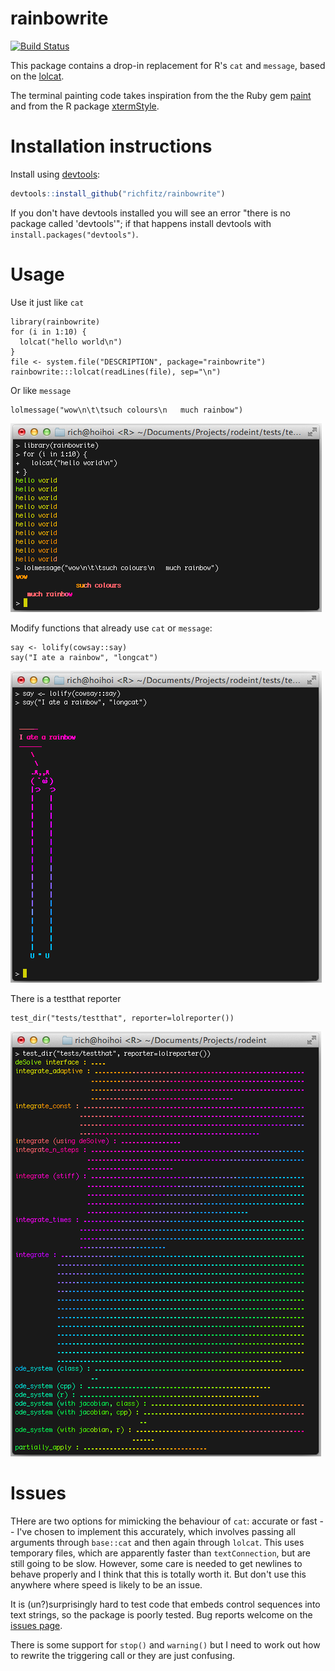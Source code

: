 # rainbowrite

[![Build Status](https://travis-ci.org/richfitz/rainbowrite.png?branch=master)](https://travis-ci.org/richfitz/rainbowrite)

This package contains a drop-in replacement for R's `cat` and `message`, based on the [lolcat](https://github.com/busyloop/lolcat).

The terminal painting code takes inspiration from the the Ruby gem [paint](https://github.com/janlelis/paint) and from the R package [xtermStyle](http://cran.r-project.org/web/packages/xtermStyle).

# Installation instructions

Install using [devtools](https://github.com/hadley/devtools):

```r
devtools::install_github("richfitz/rainbowrite")
```

If you don't have devtools installed you will see an error "there is no package called 'devtools'"; if that happens install devtools with `install.packages("devtools")`.

# Usage

Use it just like `cat`

```
library(rainbowrite)
for (i in 1:10) {
  lolcat("hello world\n")
}
file <- system.file("DESCRIPTION", package="rainbowrite")
rainbowrite:::lolcat(readLines(file), sep="\n")
```

Or like `message`

```
lolmessage("wow\n\t\tsuch colours\n   much rainbow")
```

![basic screenshot](https://github.com/richfitz/rainbowrite/raw/master/extra/screenshot1.png)

Modify functions that already use `cat` or `message`:

```
say <- lolify(cowsay::say)
say("I ate a rainbow", "longcat")
```

![longcat screenshot](https://github.com/richfitz/rainbowrite/raw/master/extra/screenshot2.png)

There is a testthat reporter

```
test_dir("tests/testthat", reporter=lolreporter())
```

![testthat screenshot](https://github.com/richfitz/rainbowrite/raw/master/extra/screenshot3.png)

# Issues

THere are two options for mimicking the behaviour of `cat`: accurate or fast -- I've chosen to implement this accurately, which involves passing all arguments through `base::cat` and then again through `lolcat`.  This uses temporary files, which are apparently faster than `textConnection`, but are still going to be slow.  However, some care is needed to get newlines to behave properly and I think that this is totally worth it.  But don't use this anywhere where speed is likely to be an issue.

It is (un?)surprisingly hard to test code that embeds control sequences into text strings, so the package is poorly tested.  Bug reports welcome on the [issues page](issues).

There is some support for `stop()` and `warning()` but I need to work out how to rewrite the triggering call or they are just confusing.

